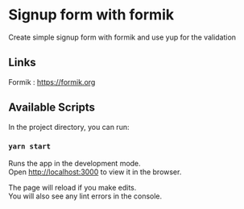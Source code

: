 # Signup form with formik
Create simple signup form with formik and use yup for the validation

## Links
Formik : https://formik.org <br/>


## Available Scripts

In the project directory, you can run:

### `yarn start`

Runs the app in the development mode.\
Open [http://localhost:3000](http://localhost:3000) to view it in the browser.

The page will reload if you make edits.\
You will also see any lint errors in the console.
